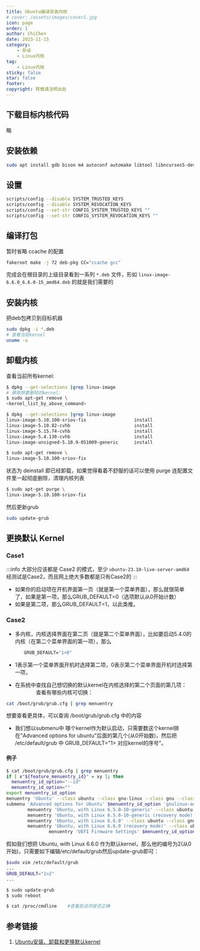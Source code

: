 ```yaml
---
title: Ubuntu编译安装内核
# cover: /assets/images/cover1.jpg
icon: page
order: 1
author: ChiChen
date: 2023-11-15
category:
    - 杂谈
    - Linux内核
tag:
    - Linux内核
sticky: false
star: false
footer:
copyright: 转载请注明出处
---
```


## 下载目标内核代码

略

## 安装依赖

```bash
sudo apt install gdb bison m4 autoconf automake libtool libncurses5-dev build-essential fakeroot debhelper libelf-dev
```

## 设置

```bash
scripts/config --disable SYSTEM_TRUSTED_KEYS
scripts/config --disable SYSTEM_REVOCATION_KEYS
scripts/config --set-str CONFIG_SYSTEM_TRUSTED_KEYS ""
scripts/config --set-str CONFIG_SYSTEM_REVOCATION_KEYS ""
```

## 编译打包

暂时省略 ccache 的配置

```bash
fakeroot make -j 72 deb-pkg CC="ccache gcc"
```

完成会在根目录的上级目录看到一系列 `*.deb` 文件，形如 `linux-image-6.6.0_6.6.0-15_amd64.deb` 的就是我们需要的

## 安装内核

把deb包拷贝到目标机器

```bash
sudo dpkg -i *.deb
# 查看当前kernel
uname -a
```

## 卸载内核

查看当前所有kernel:

```bash
$ dpkg --get-selections |grep linux-image
# 移除想要删除的kernel:
$ sudo apt-get remove \
<kernel_list_by_above_command>
```

```bash
$ dpkg --get-selections |grep linux-image
linux-image-5.10.100-sriov-fix                  install
linux-image-5.10.82-cvhb                        install
linux-image-5.15.74-cvhb                        install
linux-image-5.4.130-cvhb                        install
linux-image-unsigned-5.10.9-051009-generic      install

$ sudo apt-get remove \
linux-image-5.10.100-sriov-fix
```

状态为 deinstall 即已经卸载，如果觉得看着不舒服的话可以使用 purge 连配置文件里一起彻底删除，清理内核列表

```bash
$ sudo apt-get purge \
linux-image-5.10.100-sriov-fix
```

然后更新grub

```bash
sudo update-grub
```

## 更换默认 Kernel

### Case1

:::info
大部分应该都是 Case2 的模式，至少 `ubuntu-23.10-live-server-amd64` 经测试是Case2，而且网上绝大多数都是只有Case2的
:::

- 如果你的启动项在开机界面第一页（就是第一个菜单界面），那么就很简单了，如果是第一项，那么GRUB_DEFAULT=0（选项默认从0开始计数）
- 如果是第二项，那么GRUB_DEFAULT=1，以此类推。

### Case2

- 多内核，内核选择界面在第二页（就是第二个菜单界面），比如要启动5.4.0的内核（在第二个菜单界面的第一项），那么

```bash
　　　　GRUB_DEFAULT="1>0"
```

- 1表示第一个菜单界面开机时选择第二项，0表示第二个菜单界面开机时选择第一项，

- 在系统中查找自己想切换的默认kernel在内核选择的第二个页面的第几项：
　　　　查看有哪些内核可切换：

```bash
cat /boot/grub/grub.cfg | grep menuentry
```

想要查看更具体，可以查询 /boot/grub/grub.cfg 中的内容

- 我们想以submenu中 哪个kernel作为默认启动，只需要数这个kernel排在"Advanced options for ubuntu"后面的第几个(从0开始数)，然后把 /etc/default/grub 中 GRUB_DEFAULT="1> 对应kernel的序号"。

#### 例子

```bash
$ cat /boot/grub/grub.cfg | grep menuentry
if [ x"${feature_menuentry_id}" = xy ]; then
  menuentry_id_option="--id"
  menuentry_id_option=""
export menuentry_id_option
menuentry 'Ubuntu' --class ubuntu --class gnu-linux --class gnu --class os $menuentry_id_option 'gnulinux-simple-dbceaf9c-37a8-4269-b300-d7e7f6794f10' {
submenu 'Advanced options for Ubuntu' $menuentry_id_option 'gnulinux-advanced-dbceaf9c-37a8-4269-b300-d7e7f6794f10' {
        menuentry 'Ubuntu, with Linux 6.5.0-10-generic' --class ubuntu --class gnu-linux --class gnu --class os $menuentry_id_option 'gnulinux-6.5.0-10-generic-advanced-dbceaf9c-37a8-4269-b300-d7e7f6794f10' {
        menuentry 'Ubuntu, with Linux 6.5.0-10-generic (recovery mode)' --class ubuntu --class gnu-linux --class gnu --class os $menuentry_id_option 'gnulinux-6.5.0-10-generic-recovery-dbceaf9c-37a8-4269-b300-d7e7f6794f10' {
        menuentry 'Ubuntu, with Linux 6.6.0' --class ubuntu --class gnu-linux --class gnu --class os $menuentry_id_option 'gnulinux-6.6.0-advanced-dbceaf9c-37a8-4269-b300-d7e7f6794f10' {
        menuentry 'Ubuntu, with Linux 6.6.0 (recovery mode)' --class ubuntu --class gnu-linux --class gnu --class os $menuentry_id_option 'gnulinux-6.6.0-recovery-dbceaf9c-37a8-4269-b300-d7e7f6794f10' {
                menuentry 'UEFI Firmware Settings' $menuentry_id_option 'uefi-firmware' {
```

假如我们想把 Ubuntu, with Linux 6.6.0 作为默认kernel，那么他的编号为2(从0开始)，只需要如下编辑/etc/default/grub然后update-grub即可：

```bash
$sudo vim /etc/default/grub
...
GRUB_DEFAULT="1>2"
...

$ sudo update-grub
$ sudo reboot

$ cat /proc/cmdline    #查看启动项是否正确
```

## 参考链接

1. [Ubuntu安装、卸载和更换默认kernel](https://www.cnblogs.com/ArsenalfanInECNU/p/16952333.html)
